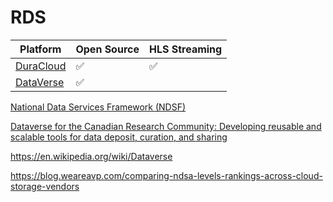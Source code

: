 # RDS


| Platform                                            | Open Source      | HLS Streaming    |
|-----------------------------------------------------|------------------|------------------|
| [DuraCloud](https://github.com/duracloud/duracloud) |:white_check_mark:|:white_check_mark:|
| [DataVerse](https://github.com/IQSS/dataverse)      |:white_check_mark:|                  |        


[National Data Services Framework (NDSF)](https://www.rdc-drc.ca/activities/ndsf/)

[Dataverse for the Canadian Research Community: Developing reusable and scalable tools for data deposit, curation, and sharing](https://zenodo.org/record/2555323#.XYUObShKick)

https://en.wikipedia.org/wiki/Dataverse


https://blog.weareavp.com/comparing-ndsa-levels-rankings-across-cloud-storage-vendors
